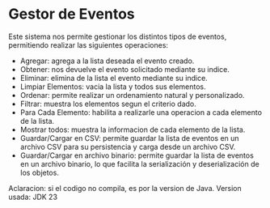 # Gestor de Eventos
Este sistema nos permite gestionar los distintos tipos de eventos, permitiendo realizar las siguientes operaciones:
* Agregar: agrega a la lista deseada el evento creado.
* Obtener: nos devuelve el evento solicitado mediante su indice.
* Eliminar: elimina de la lista el evento mediante su indice.
* Limpiar Elementos: vacia la lista y todos sus elementos.
* Ordenar: permite realizar un ordenamiento natural y personalizado.
* Filtrar: muestra los elementos segun el criterio dado.
* Para Cada Elemento: habilita a realizarle una operacion a cada elemento de la lista.
* Mostrar todos: muestra la informacion de cada elemento de la lista.
* Guardar/Cargar en CSV: permite guardar la lista de eventos en un archivo CSV para su persistencia y carga desde un archivo CSV.  
* Guardar/Cargar en archivo binario: permite guardar la lista de eventos en un archivo binario, lo que facilita la serialización y deserialización de los objetos.

Aclaracion: si el codigo no compila, es por la version de Java.
Version usada: JDK 23

